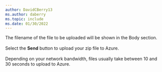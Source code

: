 ```yaml
---
author: DavidCBerry13
ms.author: daberry
ms.topic: include
ms.date: 01/30/2022
---
```

The filename of the file to be uploaded will be shown in the Body section.<br>
<br>
Select the **Send** button to upload your zip file to Azure.<br>
<br>
Depending on your network bandwidth, files usually take between 10 and 30 seconds to upload to Azure.